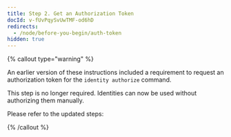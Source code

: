 ```yaml
---
title: Step 2. Get an Authorization Token
docId: v-fUvPqySvUwTMF-od6hD
redirects:
  - /node/before-you-begin/auth-token
hidden: true
---
```


{% callout type="warning"  %}

An earlier version of these instructions included a requirement to request an authorization token for the `identity authorize` command. 

This step is no longer required. Identities can now be used without authorizing them manually.

Please refer to the updated steps: [](docId:kjMiGo7HTr4v_qwD5Iqc7)

{% /callout %}
